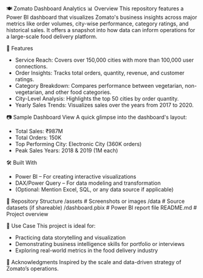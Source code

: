🍽 Zomato Dashboard Analytics
📊 Overview
This repository features a Power BI dashboard that visualizes Zomato's business insights across major metrics like order volumes, city-wise performance, category ratings, and historical sales. It offers a snapshot into how data can inform operations for a large-scale food delivery platform.

🚀 Features
- Service Reach: Covers over 150,000 cities with more than 100,000 user connections.
- Order Insights: Tracks total orders, quantity, revenue, and customer ratings.
- Category Breakdown: Compares performance between vegetarian, non-vegetarian, and other food categories.
- City-Level Analysis: Highlights the top 50 cities by order quantity.
- Yearly Sales Trends: Visualizes sales over the years from 2017 to 2020.
  
📷 Sample Dashboard View
A quick glimpse into the dashboard's layout:
- Total Sales: ₹987M
- Total Orders: 150K
- Top Performing City: Electronic City (360K orders)
- Peak Sales Years: 2018 & 2019 (1M each)

🛠 Built With
- Power BI – For creating interactive visualizations
- DAX/Power Query – For data modeling and transformation
- (Optional: Mention Excel, SQL, or any data source if applicable)
  
📁 Repository Structure
/assets         # Screenshots or images
/data           # Source datasets (if shareable)
/dashboard.pbix # Power BI report file
README.md       # Project overview

📌 Use Case
This project is ideal for:
- Practicing data storytelling and visualization
- Demonstrating business intelligence skills for portfolio or interviews
- Exploring real-world metrics in the food delivery industry
  
🙌 Acknowledgments
Inspired by the scale and data-driven strategy of Zomato’s operations.
